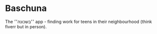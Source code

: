 # Baschuna
The ׳׳בשכונה׳׳ app  - finding work for teens in their neighbourhood (think fiverr but in person).
